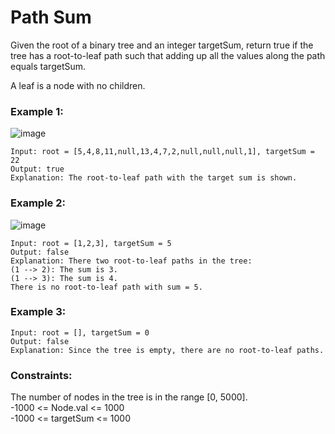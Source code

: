 # Path Sum

Given the root of a binary tree and an integer targetSum, return true if the tree has a root-to-leaf path 
such that adding up all the values along the path equals targetSum.

A leaf is a node with no children.
 
### Example 1:

![image](https://user-images.githubusercontent.com/61406986/222895329-bb7b638d-4ddc-4234-b321-aeb07c8eaba8.png)

```
Input: root = [5,4,8,11,null,13,4,7,2,null,null,null,1], targetSum = 22
Output: true
Explanation: The root-to-leaf path with the target sum is shown.
```
### Example 2:

![image](https://user-images.githubusercontent.com/61406986/222895337-8f9870d7-b0ea-4b4a-a3a3-abb7b16a9b55.png)

```
Input: root = [1,2,3], targetSum = 5
Output: false
Explanation: There two root-to-leaf paths in the tree:
(1 --> 2): The sum is 3.
(1 --> 3): The sum is 4.
There is no root-to-leaf path with sum = 5.
```
### Example 3:
```
Input: root = [], targetSum = 0
Output: false
Explanation: Since the tree is empty, there are no root-to-leaf paths.
``` 

### Constraints:

The number of nodes in the tree is in the range [0, 5000].<br>
-1000 <= Node.val <= 1000<br>
-1000 <= targetSum <= 1000
